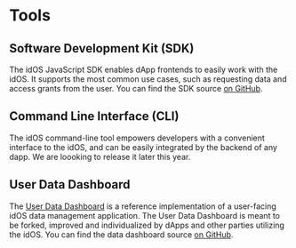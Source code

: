 # Tools

## Software Development Kit (SDK)

The idOS JavaScript SDK enables dApp frontends to easily work with the idOS. It supports the most common use cases, such as requesting data and access grants from the user. You can find the SDK source [on GitHub](https://github.com/idos-network/idos-sdk-js/tree/main/packages/idos-sdk-js).

## Command Line Interface (CLI)

The idOS command-line tool empowers developers with a convenient interface to the idOS, and can be easily integrated by the backend of any dapp. We are loooking to release it later this year.

## User Data Dashboard

The [User Data Dashboard](functionality/user-data-dashboard.md) is a reference implementation of a user-facing idOS data management application. The User Data Dashboard is meant to be forked, improved and individualized by dApps and other parties utilizing the idOS. You can find the data dashboard source [on GitHub](https://github.com/idos-network/idos-sdk-js/tree/main/apps/idos-data-dashboard).

